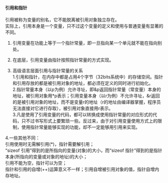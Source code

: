 #### 引用和指针  
引用被称为变量的别名，它不能脱离被引用对象独立存在。  
实际上，引用本身是一个变量，只不过这个变量的定义和使用与普通变量有显著的不同。  
1. 引用变量在功能上等于一个指针常量，即一旦指向某一个单元就不能在指向别处。  
2. 在底层，引用变量由指针按照指针常量的方式实现。  


2. 高级语言层面引用与指针常量的关系  
1.引用和指针，在内存中都是占用4个字节（32bits系统中）的存储空间。指针和引用存放的都是被引用对象的地址，都必须在定义的同时进行初始化。  
2.指针常量本身（以p为例）允许寻址，即&p返回指针常量（常变量）本身的地址，被引用对象用*p表示；引用变量本身（以r为例）不允许寻址，&r返回的是被引用对象的地址，而不是变量r的地址（r的地址由编译器掌握，程序员无法直接对它进行存取），被引用对象直接用r表示。  
3.凡是使用了引用变量的代码，都可以转换成使用指针常量的对应形式的代码，只不过书写形式上要繁琐一些。反过来，由于对引用变量使用方式上的限制，使用指针常量能够实现的功能，却不一定能够用引用来实现。  

4.一些其他不同：    
引用使用时无需解引用(*)，指针需要解引用；  
“sizeof 引用”得到的是所指向的变量(对象)的大小，而“sizeof 指针”得到的是指针本身(所指向的变量或对象的地址)的大小；    
引用不能为空，指针可以为空；    
指针和引用的自增(++)运算意义不一样；引用自增被引用对象的值，指针自增内存地址。  



